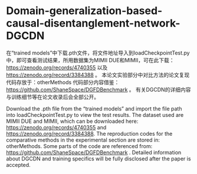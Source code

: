 # Domain-generalization-based-causal-disentanglement-network-DGCDN
在“trained models”中下载.pth文件，将文件地址导入到loadCheckpointTest.py中，即可查看测试结果，所用数据集为MIMII DUE和MIMII，可在此下载：https://zenodo.org/records/4740355 以及 https://zenodo.org/record/3384388 。
本论文实验部分中对比方法的论文复现代码存放于：otherMethods
代码部分内容借鉴：https://github.com/ShaneSpace/DGFDBenchmark 。
有关DGCDN的详细内容与训练细节等在论文收录后会全部公开。

Download the .pth file from the “trained models” and import the file path into loadCheckpointTest.py to view the test results. The dataset used are MIMII DUE and MIMII, which can be downloaded here: https://zenodo.org/records/4740355 and https://zenodo.org/record/3384388. 
The reproduction codes for the comparative methods in the experimental section are stored in: otherMethods.
Some parts of the code are referenced from: https://github.com/ShaneSpace/DGFDBenchmark . 
Detailed information about DGCDN and training specifics will be fully disclosed after the paper is accepted.


